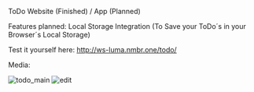 ToDo Website (Finished) / App (Planned)

Features planned:
Local Storage Integration (To Save your ToDo´s in your Browser´s Local Storage)

Test it yourself here: http://ws-luma.nmbr.one/todo/

Media:

![todo_main](https://user-images.githubusercontent.com/122283253/214471743-c02c5085-fede-4acb-8bfd-ce4a3805b4ed.png)
![edit](https://user-images.githubusercontent.com/122283253/214471806-00653cbd-1e4b-4a53-9d9c-30b8886b0a39.png)
